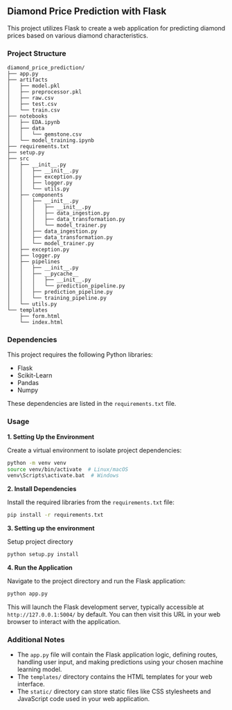 ## Diamond Price Prediction with Flask

This project utilizes Flask to create a web application for predicting diamond prices based on various diamond characteristics.

### Project Structure
```
diamond_price_prediction/
├── app.py
├── artifacts
│   ├── model.pkl
│   ├── preprocessor.pkl
│   ├── raw.csv
│   ├── test.csv
│   └── train.csv
├── notebooks
│   ├── EDA.ipynb
│   ├── data
│   │   └── gemstone.csv
│   └── model_training.ipynb
├── requirements.txt
├── setup.py
├── src
│   ├── __init__.py
│   │   ├── __init__.py
│   │   ├── exception.py
│   │   ├── logger.py
│   │   └── utils.py
│   ├── components
│   │   ├── __init__.py
│   │   │   ├── __init__.py
│   │   │   ├── data_ingestion.py
│   │   │   ├── data_transformation.py
│   │   │   └── model_trainer.py
│   │   ├── data_ingestion.py
│   │   ├── data_transformation.py
│   │   └── model_trainer.py
│   ├── exception.py
│   ├── logger.py
│   ├── pipelines
│   │   ├── __init__.py
│   │   ├── __pycache__
│   │   │   ├── __init__.py
│   │   │   └── prediction_pipeline.py
│   │   ├── prediction_pipeline.py
│   │   └── training_pipeline.py
│   └── utils.py
└── templates
    ├── form.html
    └── index.html
```

### Dependencies

This project requires the following Python libraries:

* Flask
* Scikit-Learn
* Pandas
* Numpy


These dependencies are listed in the `requirements.txt` file.

### Usage

**1. Setting Up the Environment**

Create a virtual environment to isolate project dependencies:

```bash
python -m venv venv
source venv/bin/activate  # Linux/macOS
venv\Scripts\activate.bat  # Windows
```

**2. Install Dependencies**

Install the required libraries from the `requirements.txt` file:

```bash
pip install -r requirements.txt
```

**3. Setting up the environment**

Setup project directory

```bash
python setup.py install
```

**4. Run the Application**

Navigate to the project directory and run the Flask application:

```bash
python app.py
```

This will launch the Flask development server, typically accessible at `http://127.0.0.1:5004/` by default. You can then visit this URL in your web browser to interact with the application.


### Additional Notes

* The `app.py` file will contain the Flask application logic, defining routes, handling user input, and making predictions using your chosen machine learning model.
* The `templates/` directory contains the HTML templates for your web interface.
* The `static/` directory can store static files like CSS stylesheets and JavaScript code used in your web application.

